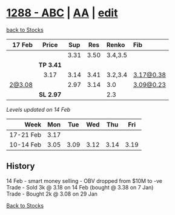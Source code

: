 # [1288 - ABC](https://alwinwoo.github.io/stocks/1288.html) | [AA](http://www.aastocks.com/en/stocks/quote/detailchart.aspx?symbol=01288) | [edit](https://github.com/alwinwoo/alwinwoo.github.io/edit/master/stocks/1288.md)
[back to Stocks](https://alwinwoo.github.io/stocks.html)

| 17 Feb  | Price       | Sup   | Res   | Renko     | Fib
| ---:    | :---:       | :---: | :---: | :---      | :--
|         |             | 3.31  | 3.50  | 3.4,3.5   |
|         | **TP 3.41** |
|         | 3.17        | 3.14  | 3.41  | 3.2,3.4   | 3.17@0.38
| 2@3.08  |             | 2.97  | 3.14  | 3.0       | 3.09@0.23
|         | **SL 2.97** |       |       | 2.3       | 

*Levels updated on 14 Feb*

Week      | Mon   | Tue   | Wed   | Thu   | Fri   |
---:      | :---: | :---: | :---: | :---: | :---: |
17-21 Feb | 3.17  |
10-14 Feb | 3.05  | 3.09  | 3.12  | 3.14  | 3.19  |

## History
14 Feb - smart money selling - OBV dropped from $10M to -ve <br>
Trade - Sold 3k @ 3.18 on 14 Feb (bought @ 3.38 on 7 Jan)   <br>
Trade - Bought 2k @ 3.08 on 29 Jan                          <br>

[Back to Stocks](https://alwinwoo.github.io/stocks)
